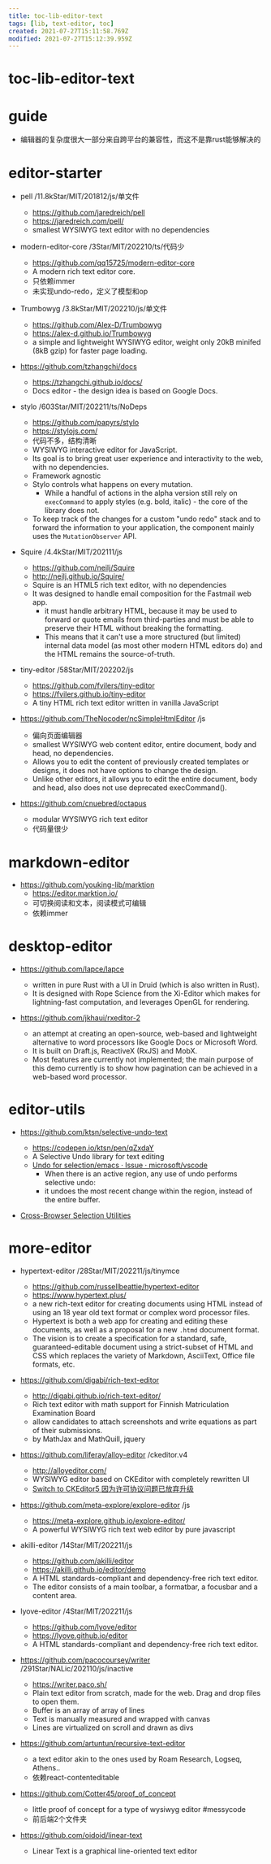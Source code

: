 ```yaml
---
title: toc-lib-editor-text
tags: [lib, text-editor, toc]
created: 2021-07-27T15:11:58.769Z
modified: 2021-07-27T15:12:39.959Z
---
```


# toc-lib-editor-text

# guide

- 编辑器的复杂度很大一部分来自跨平台的兼容性，而这不是靠rust能够解决的
# editor-starter
- pell /11.8kStar/MIT/201812/js/单文件
  - https://github.com/jaredreich/pell
  - https://jaredreich.com/pell/
  - smallest WYSIWYG text editor with no dependencies

- modern-editor-core /3Star/MIT/202210/ts/代码少
  - https://github.com/qq15725/modern-editor-core
  - A modern rich text editor core.
  - 只依赖immer
  - 未实现undo-redo，定义了模型和op

- Trumbowyg /3.8kStar/MIT/202210/js/单文件
  - https://github.com/Alex-D/Trumbowyg
  - https://alex-d.github.io/Trumbowyg
  - a simple and lightweight WYSIWYG editor, weight only 20kB minifed (8kB gzip) for faster page loading.

- https://github.com/tzhangchi/docs
  - https://tzhangchi.github.io/docs/
  - Docs editor - the design idea is based on Google Docs.

- stylo /603Star/MIT/202211/ts/NoDeps
  - https://github.com/papyrs/stylo
  - https://stylojs.com/
  - 代码不多，结构清晰
  - WYSIWYG interactive editor for JavaScript. 
  - Its goal is to bring great user experience and interactivity to the web, with no dependencies. 
  - Framework agnostic
  - Stylo controls what happens on every mutation. 
    - While a handful of actions in the alpha version still rely on `execCommand` to apply styles (e.g. bold, italic) - the core of the library does not. 
  - To keep track of the changes for a custom "undo redo" stack and to forward the information to your application, the component mainly uses the `MutationObserver` API.

- Squire /4.4kStar/MIT/202111/js
  - https://github.com/neilj/Squire
  - http://neilj.github.io/Squire/
  - Squire is an HTML5 rich text editor, with no dependencies
  - It was designed to handle email composition for the Fastmail web app. 
    - it must handle arbitrary HTML, because it may be used to forward or quote emails from third-parties and must be able to preserve their HTML without breaking the formatting. 
    - This means that it can't use a more structured (but limited) internal data model (as most other modern HTML editors do) and the HTML remains the source-of-truth.

- tiny-editor /58Star/MIT/202202/js
  - https://github.com/fvilers/tiny-editor
  - https://fvilers.github.io/tiny-editor
  - A tiny HTML rich text editor written in vanilla JavaScript

- https://github.com/TheNocoder/ncSimpleHtmlEditor  /js
  - 偏向页面编辑器
  - smallest WYSIWYG web content editor, entire document, body and head, no dependencies.
  - Allows you to edit the content of previously created templates or designs, it does not have options to change the design.
  - Unlike other editors, it allows you to edit the entire document, body and head, also does not use deprecated execCommand().

- https://github.com/cnuebred/octapus
  - modular WYSIWYG rich text editor
  - 代码量很少
# markdown-editor

- https://github.com/youking-lib/marktion
  - https://editor.marktion.io/
  - 可切换阅读和文本，阅读模式可编辑
  - 依赖immer
# desktop-editor
- https://github.com/lapce/lapce
  - written in pure Rust with a UI in Druid (which is also written in Rust). 
  - It is designed with Rope Science from the Xi-Editor which makes for lightning-fast computation, and leverages OpenGL for rendering.

- https://github.com/jkhaui/rxeditor-2
  - an attempt at creating an open-source, web-based and lightweight alternative to word processors like Google Docs or Microsoft Word. 
  - It is built on Draft.js, ReactiveX (RxJS) and MobX.
  - Most features are currently not implemented; the main purpose of this demo currently is to show how pagination can be achieved in a web-based word processor. 
# editor-utils
- https://github.com/ktsn/selective-undo-text
  - https://codepen.io/ktsn/pen/qZxdaY
  - A Selective Undo library for text editing
  - [Undo for selection/emacs · Issue · microsoft/vscode](https://github.com/microsoft/vscode/issues/108098)
    - When there is an active region, any use of undo performs selective undo: 
    - it undoes the most recent change within the region, instead of the entire buffer.

- [Cross-Browser Selection Utilities](https://gist.github.com/tcr/1022198/2dd0aefdc17c77b0997a09efa10247e511a4f92a)
# more-editor
- hypertext-editor /28Star/MIT/202211/js/tinymce
  - https://github.com/russellbeattie/hypertext-editor
  - https://www.hypertext.plus/
  - a new rich-text editor for creating documents using HTML instead of using an 18 year old text format or complex word processor files.
  - Hypertext is both a web app for creating and editing these documents, as well as a proposal for a new `.htmd` document format. 
  - The vision is to create a specification for a standard, safe, guaranteed-editable document using a strict-subset of HTML and CSS which replaces the variety of Markdown, AsciiText, Office file formats, etc. 

- https://github.com/digabi/rich-text-editor
  - http://digabi.github.io/rich-text-editor/
  - Rich text editor with math support for Finnish Matriculation Examination Board
  - allow candidates to attach screenshots and write equations as part of their submissions.
  - by MathJax and MathQuill, jquery

- https://github.com/liferay/alloy-editor /ckeditor.v4
  - http://alloyeditor.com/
  - WYSIWYG editor based on CKEditor with completely rewritten UI
  - [Switch to CKEditor5 因为许可协议问题已放弃升级](https://github.com/liferay/alloy-editor/issues/618)

- https://github.com/meta-explore/explore-editor /js
  - https://meta-explore.github.io/explore-editor/
  - A powerful WYSIWYG rich text web editor by pure javascript

- akilli-editor /14Star/MIT/202211/js
  - https://github.com/akilli/editor
  - https://akilli.github.io/editor/demo
  - A HTML standards-compliant and dependency-free rich text editor.
  - The editor consists of a main toolbar, a formatbar, a focusbar and a content area.
- lyove-editor /4Star/MIT/202211/js
  - https://github.com/lyove/editor
  - https://lyove.github.io/editor
  - A HTML standards-compliant and dependency-free rich text editor.

- https://github.com/pacocoursey/writer /291Star/NALic/202110/js/inactive
  - https://writer.paco.sh/
  - Plain text editor from scratch, made for the web. Drag and drop files to open them.
  - Buffer is an array of array of lines
  - Text is manually measured and wrapped with canvas
  - Lines are virtualized on scroll and drawn as divs

- https://github.com/artuntun/recursive-text-editor
  - a text editor akin to the ones used by Roam Research, Logseq, Athens..
  - 依赖react-contenteditable

- https://github.com/Cotter45/proof_of_concept
  - little proof of concept for a type of wysiwyg editor #messycode
  - 前后端2个文件夹

- https://github.com/oidoid/linear-text
  - Linear Text is a graphical line-oriented text editor
